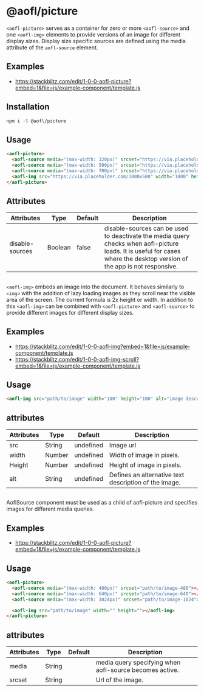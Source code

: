 # @aofl/picture

`<aofl-picture>` serves as a container for zero or more `<aofl-source>` and one `<aofl-img>` elements to provide versions of an image for different display sizes. Display size specific sources are defined using the media attribute of the `aofl-source` element.

## Examples
* https://stackblitz.com/edit/1-0-0-aofl-picture?embed=1&file=js/example-component/template.js

## Installation
```bash
npm i -S @aofl/picture
```

## <aofl-picture>

## Usage
```html
<aofl-picture>
  <aofl-source media="(max-width: 320px)" srcset="https://via.placeholder.com/300x150" width="300" height="150"></aofl-source>
  <aofl-source media="(max-width: 500px)" srcset="https://via.placeholder.com/500x250" width="500" height="250"></aofl-source>
  <aofl-source media="(max-width: 700px)" srcset="https://via.placeholder.com/700x350" width="700" height="350"></aofl-source>
  <aofl-img src="https://via.placeholder.com/1000x500" width="1000" height="500"></aofl-img>
</aofl-picture>
```

## Attributes
| Attributes      | Type    | Default | Description                                                                                                                                                              |
|-----------------|---------|---------|--------------------------------------------------------------------------------------------------------------------------------------------------------------------------|
| disable-sources | Boolean | false   | disable-sources can be used to deactivate the media query checks when aofl-picture loads. It is useful for cases where the desktop version of the app is not responsive. |


## <aofl-img>
`<aofl-img>` embeds an image into the document. It behaves similarly to `<img>` with the addition of lazy loading images as they scroll near the visible area of the screen. The current formula is 2x height or width. In addition to this `<aofl-img>` can be combined with `<aofl-picture>` and `<aofl-source>` to provide different images for different display sizes.

## Examples
* https://stackblitz.com/edit/1-0-0-aofl-img?embed=1&file=js/example-component/template.js
* https://stackblitz.com/edit/1-0-0-aofl-img-scroll?embed=1&file=js/example-component/template.js

## Usage
```html
<aofl-img src="path/to/image" width="100" height="100" alt="image description"></aofl-img>
```

## attributes

| Attributes | Type   | Default   | Description                                           |
|------------|--------|-----------|-------------------------------------------------------|
| src        | String | undefined | Image url                                             |
| width      | Number | undefined | Width of image in pixels.                             |
| Height     | Number | undefined | Height of image in pixels.                            |
| alt        | String | undefined | Defines an alternative text description of the image. |


## <aofl-source>

AoflSource component must be used as a child of aofl-picture and specifies images for different media queries.

## Examples
* https://stackblitz.com/edit/1-0-0-aofl-picture?embed=1&file=js/example-component/template.js

## Usage
```html
<aofl-picture>
  <aofl-source media="(max-width: 480px)" srcset="path/to/image-480"></aofl-source>
  <aofl-source media="(max-width: 640px)" srcset="path/to/image-640"></aofl-source>
  <aofl-source media="(max-width: 1024px)" srcset="path/to/image-1024"></aofl-source>

  <aofl-img src="path/to/image" width="" height=""></aofl-img>
</aofl-picture>

```

## attributes

| Attributes | Type   | Default | Description                                             |
|------------|--------|---------|---------------------------------------------------------|
| media      | String |         | media query specifying when aofl-source becomes active. |
| srcset     | String |         | Url of the image.                                       |
